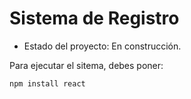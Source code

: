 <h1>Sistema de Registro</h1>

- Estado del proyecto: En construcción.

Para ejecutar el sitema, debes poner:

```npm install react```
